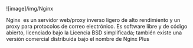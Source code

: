 ![image]/img/Nginx

Nginx ​ es un servidor web/proxy inverso ligero de alto rendimiento y un proxy para protocolos de correo electrónico.​​ 
Es software libre y de código abierto, licenciado bajo la Licencia BSD simplificada; también existe una versión comercial distribuida bajo el nombre de Nginx Plus
